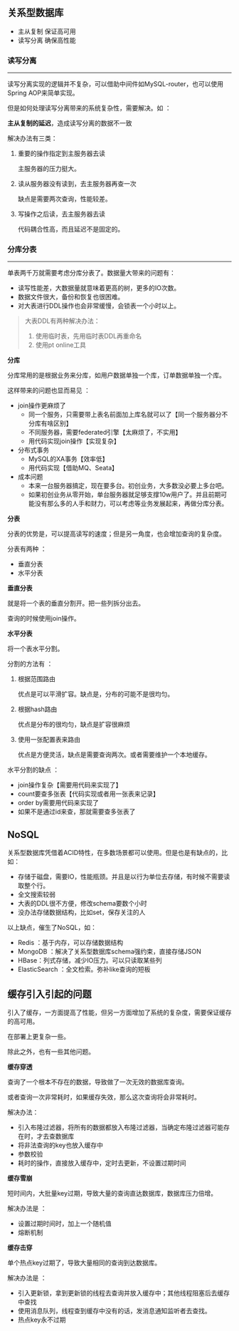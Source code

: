 ## 关系型数据库



- 主从复制 保证高可用
- 读写分离 确保高性能



### **读写分离**

---

读写分离实现的逻辑并不复杂，可以借助中间件如MySQL-router，也可以使用Spring AOP来简单实现。

但是如何处理读写分离带来的系统复杂性，需要解决。如 ：



**主从复制的延迟**，造成读写分离的数据不一致

解决办法有三类：

1. 重要的操作指定到主服务器去读

   主服务器的压力挺大。

2. 读从服务器没有读到，去主服务器再查一次

   缺点是需要两次查询，性能较差。

3. 写操作之后读，去主服务器去读

   代码耦合性高，而且延迟不是固定的。



### 分库分表

---

单表两千万就需要考虑分库分表了。数据量大带来的问题有：

- 读写性能差，大数据量就意味着更高的树，更多的IO次数。
- 数据文件很大，备份和恢复也很困难。
- 对大表进行DDL操作也会非常缓慢，会锁表一个小时以上。



> 大表DDL有两种解决办法：
>
> 1. 使用临时表，先用临时表DDL再重命名
> 2. 使用pt online工具



**分库**

分库常用的是根据业务来分库，如用户数据单独一个库，订单数据单独一个库。

这样带来的问题也显而易见 ：

- join操作更麻烦了
  - 同一个服务，只需要带上表名前面加上库名就可以了【同一个服务器分不分库有啥区别】
  - 不同服务器，需要federated引擎【太麻烦了，不实用】
  - 用代码实现join操作【实现复杂】
- 分布式事务
  - MySQL的XA事务【效率低】
  - 用代码实现【借助MQ、Seata】
- 成本问题
  - 本来一台服务器搞定，现在要多台。初创业务，大多数没必要上多台吧。
  - 如果初创业务从零开始，单台服务器就足够支撑10w用户了。并且前期可能没有那么多的人手和财力，可以考虑等业务发展起来，再做分库分表。



**分表**

分表的优势是，可以提高读写的速度；但是另一角度，也会增加查询的复杂度。



分表有两种 ：

- 垂直分表
- 水平分表



**垂直分表**

就是将一个表的垂直分割开。把一些列拆分出去。

查询的时候使用join操作。



**水平分表**

将一个表水平分割。

分割的方法有 ：

1. 根据范围路由

   优点是可以平滑扩容。缺点是，分布的可能不是很均匀。

2. 根据hash路由

   优点是分布的很均匀，缺点是扩容很麻烦

3. 使用一张配置表来路由

   优点是方便灵活，缺点是需要查询两次。或者需要维护一个本地缓存。



水平分割的缺点 ：

- join操作复杂【需要用代码来实现了】
- count要查多张表【代码实现或者用一张表来记录】
- order by需要用代码来实现了
- 如果不是通过id来查，那就需要查多张表了



## NoSQL

关系型数据库凭借着ACID特性，在多数场景都可以使用。但是也是有缺点的，比如：

- 存储于磁盘，需要IO，性能瓶颈。并且是以行为单位去存储，有时候不需要读取整个行。
- 全文搜索较弱
- 大表的DDL很不方便，修改schema要数个小时
- 没办法存储数据结构，比如set，保存关注的人



以上缺点，催生了NoSQL，如：

- Redis ：基于内存，可以存储数据结构
- MongoDB ：解决了关系型数据库schema强约束，直接存储JSON
- HBase：列式存储，减少IO压力。可以只读取某些列
- ElasticSearch ：全文检索。弥补like查询的短板



## 缓存引入引起的问题

引入了缓存，一方面提高了性能，但另一方面增加了系统的复杂度，需要保证缓存的高可用。

在部署上更复杂一些。



除此之外，也有一些其他问题。



**缓存穿透**

查询了一个根本不存在的数据，导致做了一次无效的数据库查询。

或者查询一次非常耗时，如果缓存失效，那么这次查询将会非常耗时。



解决办法：

- 引入布隆过滤器，将所有的数据都放入布隆过滤器，当确定布隆过滤器可能存在时，才去查数据库
- 将非法查询的key也放入缓存中
- 参数校验
- 耗时的操作，直接放入缓存中，定时去更新，不设置过期时间



**缓存雪崩**

短时间内，大批量key过期，导致大量的查询直达数据库，数据库压力倍增。



解决办法是 ：

- 设置过期时间时，加上一个随机值
- 熔断机制



**缓存击穿**

单个热点key过期了，导致大量相同的查询到达数据库。



解决办法是 ：

- 引入更新锁，拿到更新锁的线程去查询并放入缓存中；其他线程阻塞后去缓存中查找
- 使用消息队列，线程查到缓存中没有的话，发消息通知监听者去查找。
- 热点key永不过期